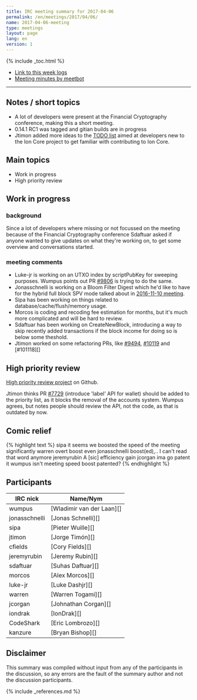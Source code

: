```yaml
---
title: IRC meeting summary for 2017-04-06
permalink: /en/meetings/2017/04/06/
name: 2017-04-06-meeting
type: meetings
layout: page
lang: en
version: 1
---
```

{% include _toc.html %}
 
- [Link to this week logs](https://botbot.me/freenode/ion-core-dev/2017-04-06/?msg=83564974&page=2)
- [Meeting minutes by meetbot](http://www.erisian.com.au/meetbot/ion-core-dev/2017/ion-core-dev.2017-04-06-19.02.html)
 
---

## Notes / short topics

- A lot of developers were present at the Financial Cryptography conference, making this a short meeting.
- 0.14.1 RC1 was tagged and gitian builds are in progress
- Jtimon added more ideas to the [TODO list][#7829] aimed at developers new to the Ion Core project to get familiar with contributing to Ion Core.

## Main topics

- Work in progress
- High priority review

## Work in progress

### background

Since a lot of developers where missing or not focussed on the meeting because of the Financial Cryptography conference Sdaftuar asked if anyone wanted to give updates on what they're working on, to get some overview and conversations started.

### meeting comments

- Luke-jr is working on an UTXO index by scriptPubKey for sweeping purposes. Wumpus points out PR [#9806][] is trying to do the same.
- Jonasschnelli is working on a Bloom Filter Digest which he'd like to have for the hybrid full block SPV mode talked about in [2016-11-10 meeting](/en/meetings/2016/11/10/#hybrid-spv).
- Sipa has been working on things related to database/cache/flush/memory usage.
- Morcos is coding and recoding fee estimation for months, but it's much more complicated and will be hard to review.
- Sdaftuar has been working on CreateNewBlock, introducing a way to skip recently added transactions if the block income for doing so is below some theshold.
- Jtimon worked on some refactoring PRs, like [#9494][], [#10119][] and [#101118][]

## High priority review

[High priority review project](https://github.com/ion/ion/projects/8) on Github.

Jtimon thinks PR [#7729][] (introduce 'label' API for wallet) should be added to the priority list, as it blocks the removal of the accounts system. Wumpus agrees, but notes people should review the API, not the code, as that is outdated by now.

## Comic relief

{% highlight text %}
sipa               it seems we boosted the speed of the meeting significantly
warren             overt boost even
jonasschnelli      boost(ed),.. I can't read that word anymore
jeremyrubin        A [sic] efficiency gain
jcorgan            ima go patent it
wumpus             isn't meeting speed boost patented?
{% endhighlight %}

## Participants
 
| IRC nick        | Name/Nym                  |
|-----------------|---------------------------|
| wumpus          | [Wladimir van der Laan][] |
| jonasschnelli   | [Jonas Schnelli][]        |
| sipa            | [Pieter Wuille][]         |
| jtimon          | [Jorge Timón][]           |
| cfields         | [Cory Fields][]           |
| jeremyrubin     | [Jeremy Rubin][]          |
| sdaftuar        | [Suhas Daftuar][]         |
| morcos          | [Alex Morcos][]           |
| luke-jr         | [Luke Dashjr][]           |
| warren          | [Warren Togami][]         |
| jcorgan         | [Johnathan Corgan][]      |
| iondrak         | [IonDrak][]               |
| CodeShark       | [Eric Lombrozo][]         |
| kanzure         | [Bryan Bishop][]          |

## Disclaimer
 
This summary was compiled without input from any of the participants in the discussion, so any errors are the fault of the summary author and not the discussion participants.

[#7829]: https://github.com/ion/ion/issues/7829
[#10118]: https://github.com/ion/ion/pull/10118
[#10119]: https://github.com/ion/ion/pull/10119
[#7729]: https://github.com/ion/ion/pull/7729
[#9806]: https://github.com/ion/ion/pull/9806
[#9494]: https://github.com/ion/ion/pull/9494

{% include _references.md %}
